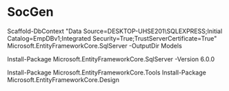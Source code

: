 # SocGen

Scaffold-DbContext "Data Source=DESKTOP-UHSE201\SQLEXPRESS;Initial Catalog=EmpDBv1;Integrated Security=True;TrustServerCertificate=True" Microsoft.EntityFrameworkCore.SqlServer -OutputDir Models

Install-Package Microsoft.EntityFrameworkCore.SqlServer -Version 6.0.0

Install-Package Microsoft.EntityFrameworkCore.Tools
Install-Package Microsoft.EntityFrameworkCore.Design
